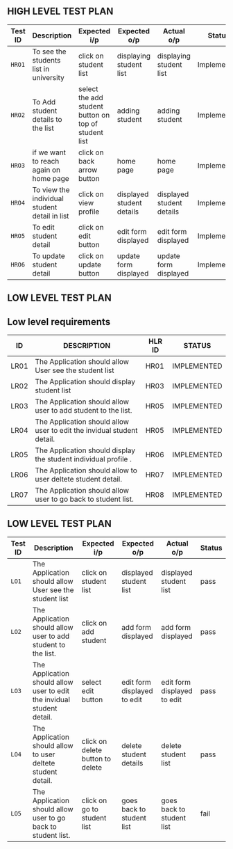 ## HIGH LEVEL TEST PLAN


| Test ID | Description | Expected i/p | Expected o/p | Actual o/p | Status |
| ---     | ---         | ---          | ---          | ---        | ---    |
| `HRO1`  |  To see the students list in university | click on  student list| displaying student list | displaying student list | Implemented |
| `HRO2`  | To Add student details to the list  |select the add student button on top of student list |  adding student |adding student |Implemented| |
| `HRO3`  | if we want to reach again on home page | click on back arrow button | home page | home page | Implemented |                                       
| `HRO4`  |To view  the individual student detail in list  | click on view profile | displayed student details | displayed student details|Implemented |
| `HRO5`  | To edit student detail | click on edit button |edit form displayed |  edit form displayed| Implemented |
| `HRO6`  | To update student detail | click on update button | update form displayed | update form displayed| Implemented |


## LOW LEVEL TEST PLAN


## Low level requirements


| ID    |                    DESCRIPTION                                                           | HLR ID|   STATUS  |
|-------|------------------------------------------------------------------------------------------|-------|-----------|
| LR01  |   The Application should allow User see the student list                      | HR01  |IMPLEMENTED|                                                    
| LR02  |   The Application should display student list                                           | HR03  |IMPLEMENTED|
| LR03  |   The Application should allow user to add student to the list.                                  | HR05  |IMPLEMENTED| 
| LR04  |   The Application should allow user to edit the invidual student detail.                          | HR05  |IMPLEMENTED|
| LR05  |   The Application should display the student individual profile .         | HR06  |IMPLEMENTED|
| LR06  |   The Application should allow to user deltete student detail.                         | HR07  |IMPLEMENTED|
| LR07  |   The Application should allow user to go back to student list.                      | HR08  |IMPLEMENTED|

## LOW LEVEL TEST PLAN


| Test ID | Description | Expected i/p | Expected o/p | Actual o/p | Status |
| ---     | ---         | ---          | ---          | ---        | ---    |
| `LO1`   | The Application should allow User see the student list  | click on student list | displayed student list |displayed student list | pass |
| `LO2`   |  The Application should allow user to add student to the list. |click on add student| add form displayed| add form displayed | pass | 
| `LO3`   |  The Application should allow user to edit the invidual student detail.  | select edit button| edit form displayed to edit  | edit form displayed to edit |pass |
| `LO4`   |The Application should allow to user deltete student detail.  | click on delete button to delete | delete student details | delete student list| pass |
| `LO5`  |The Application should allow user to go back to student list.| click on go to student list  | goes back to student list | goes back to student list| fail |
